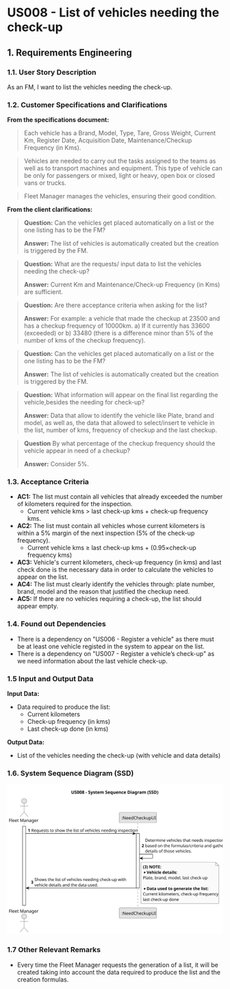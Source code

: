 # US008 - List of vehicles needing the check-up


## 1. Requirements Engineering

### 1.1. User Story Description

As an FM, I want to list the vehicles needing the check-up.

### 1.2. Customer Specifications and Clarifications 

**From the specifications document:**

> Each vehicle has a Brand, Model, Type, Tare, Gross Weight, Current Km, Register Date, Acquisition Date, Maintenance/Checkup Frequency (in Kms).

> Vehicles are needed to carry out the tasks assigned to the teams as well as to transport
machines and equipment. This type of vehicle can be only for passengers or mixed,
light or heavy, open box or closed vans or trucks. 

> Fleet Manager manages the vehicles, ensuring their good condition.

**From the client clarifications:**

> **Question:** Can the vehicles get placed automatically on a list or the one listing has to be the FM?
>
> **Answer:** The list of vehicles is automatically created but the creation is triggered by the FM.

> **Question:** What are the requests/ input data to list the vehicles needing the check-up?
>
> **Answer:** Current Km and Maintenance/Check-up Frequency (in Kms) are sufficient.

> **Question:** Are there acceptance criteria when asking for the list?
> 
> **Answer:** For example:
a vehicle that made the checkup at 23500 and has a checkup frequency of 10000km.
a) If it currently has 33600 (exceeded) or
b) 33480 (there is a difference minor than 5% of the number of kms of the checkup frequency).

> **Question:** Can the vehicles get placed automatically on a list or the one listing has to be the FM?
> 
> **Answer:** The list of vehicles is automatically created but the creation is triggered by the FM.

> **Question:** What information will appear on the final list regarding the vehicle,besides the needing for check-up?
> 
> **Answer:** Data that allow to identify the vehicle like Plate, brand and model, as well as, the data that allowed to select/insert te vehicle in the list, number of kms, frequency of checkup and the last checkup.

>**Question** By what percentage of the checkup frequency should the vehicle appear in need of a checkup?
> 
> **Answer:** Consider 5%.

### 1.3. Acceptance Criteria

* **AC1:** The list must contain all vehicles that already exceeded the number of kilometers required for the inspection.
  * Current vehicle kms > last check-up kms + check-up frequency kms.
* **AC2:** The list must contain all vehicles whose current kilometers is within a 5% margin of the next inspection (5% of the check-up frequency).
  * Current vehicle kms ≥ last check-up kms + (0.95×check-up frequency kms)
* **AC3:** Vehicle's current kilometers, check-up frequency (in kms) and last check done is the necessary data in order to calculate the vehicles to appear on the list.
* **AC4:** The list must clearly identify the vehicles through: plate number, brand, model and the reason that justified the checkup need.
* **AC5:** If there are no vehicles requiring a check-up, the list should appear empty.

### 1.4. Found out Dependencies

* There is a dependency on "US006 - Register a vehicle" as there must be at least one vehicle registed in the system to appear on the list. 
* There is a dependency on "US007 - Register a vehicle’s check-up" as we need information about the last vehicle check-up.


### 1.5 Input and Output Data

**Input Data:**

* Data required to produce the list:
    * Current kilometers
    * Check-up frequency (in kms)
    * Last check-up done (in kms)

**Output Data:**

* List of the vehicles needing the check-up (with vehicle and data details)


### 1.6. System Sequence Diagram (SSD)

![System Sequence Diagram](svg/us008-system-sequence-diagram.svg)

### 1.7 Other Relevant Remarks

* Every time the Fleet Manager requests the generation of a list, it will be created taking into account the data required to produce the list and the creation formulas.
